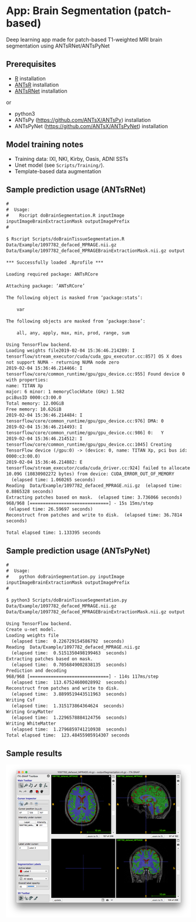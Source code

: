 # App:  Brain Segmentation (patch-based)

Deep learning app made for patch-based T1-weighted MRI brain segmentation using ANTsRNet/ANTsPyNet

## Prerequisites

* [R](https://www.r-project.org) installation
* [ANTsR](https://github.com/ANTsX/ANTsR) installation
* [ANTsRNet](https://github.com/ANTsX/ANTsRNet) installation

or

* python3
* ANTsPy (https://github.com/ANTsX/ANTsPy) installation
* ANTsPyNet (https://github.com/ANTsX/ANTsPyNet) installation

## Model training notes

* Training data: IXI, NKI, Kirby, Oasis, ADNI SSTs
* Unet model (see ``Scripts/Training/``).
* Template-based data augmentation

## Sample prediction usage (ANTsRNet)

```
#
#  Usage:
#    Rscript doBrainSegmentation.R inputImage inputImageBrainExtractionMask outputImagePrefix
#

$ Rscript Scripts/doBrainTissueSegmentation.R Data/Example/1097782_defaced_MPRAGE.nii.gz Data/Example/1097782_defaced_MPRAGEBrainExtractionMask.nii.gz output

*** Successfully loaded .Rprofile ***

Loading required package: ANTsRCore

Attaching package: ‘ANTsRCore’

The following object is masked from ‘package:stats’:

    var

The following objects are masked from ‘package:base’:

    all, any, apply, max, min, prod, range, sum

Using TensorFlow backend.
Loading weights file2019-02-04 15:36:46.214289: I tensorflow/stream_executor/cuda/cuda_gpu_executor.cc:857] OS X does not support NUMA - returning NUMA node zero
2019-02-04 15:36:46.214466: I tensorflow/core/common_runtime/gpu/gpu_device.cc:955] Found device 0 with properties:
name: TITAN Xp
major: 6 minor: 1 memoryClockRate (GHz) 1.582
pciBusID 0000:c3:00.0
Total memory: 12.00GiB
Free memory: 10.62GiB
2019-02-04 15:36:46.214484: I tensorflow/core/common_runtime/gpu/gpu_device.cc:976] DMA: 0
2019-02-04 15:36:46.214493: I tensorflow/core/common_runtime/gpu/gpu_device.cc:986] 0:   Y
2019-02-04 15:36:46.214512: I tensorflow/core/common_runtime/gpu/gpu_device.cc:1045] Creating TensorFlow device (/gpu:0) -> (device: 0, name: TITAN Xp, pci bus id: 0000:c3:00.0)
2019-02-04 15:36:46.214882: E tensorflow/stream_executor/cuda/cuda_driver.cc:924] failed to allocate 10.09G (10830902272 bytes) from device: CUDA_ERROR_OUT_OF_MEMORY
  (elapsed time: 1.060265 seconds)
Reading  Data/Example/1097782_defaced_MPRAGE.nii.gz  (elapsed time: 0.8865328 seconds)
Extracting patches based on mask.  (elapsed time: 3.736066 seconds)
968/968 [==============================] - 15s 15ms/step
 (elapsed time: 26.59697 seconds)
Reconstruct from patches and write to disk.  (elapsed time: 36.7814 seconds)

Total elapsed time: 1.133395 seconds

```

## Sample prediction usage (ANTsPyNet)

```
#
#  Usage:
#    python doBrainSegmentation.py inputImage inputImageBrainExtractionMask outputImagePrefix
#

$ python3 Scripts/doBrainTissueSegmentation.py Data/Example/1097782_defaced_MPRAGE.nii.gz Data/Example/1097782_defaced_MPRAGEBrainExtractionMask.nii.gz output

Using TensorFlow backend.
Create u-net model.
Loading weights file
  (elapsed time:  0.226729154586792  seconds)
Reading  Data/Example/1097782_defaced_MPRAGE.nii.gz
  (elapsed time:  0.5151350498199463  seconds)
Extracting patches based on mask.
  (elapsed time:  0.7056849002838135  seconds)
Prediction and decoding
968/968 [==============================] - 114s 117ms/step
  (elapsed time:  113.67524600028992  seconds)
Reconstruct from patches and write to disk.
  (elapsed time:  3.8899519443511963  seconds)
Writing Csf
  (elapsed time:  1.315173864364624  seconds)
Writing GrayMatter
  (elapsed time:  1.2296578884124756  seconds)
Writing WhiteMatter
  (elapsed time:  1.2796859741210938  seconds)
Total elapsed time:  123.48455905914307 seconds
```



## Sample results

![Brain extraction results](Documentation/Images/resultsBrainSegmentation.png)
